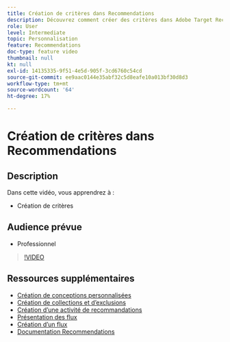 ```yaml
---
title: Création de critères dans Recommendations
description: Découvrez comment créer des critères dans Adobe Target Recommendations
role: User
level: Intermediate
topic: Personnalisation
feature: Recommendations
doc-type: feature video
thumbnail: null
kt: null
exl-id: 14135335-9f51-4e5d-905f-3cd6760c54cd
source-git-commit: ee9aac0144e35abf32c5d8eafe10a013bf30d8d3
workflow-type: tm+mt
source-wordcount: '64'
ht-degree: 17%

---
```


# Création de critères dans Recommendations

## Description

Dans cette vidéo, vous apprendrez à :

* Création de critères

## Audience prévue

* Professionnel

>[!VIDEO](https://video.tv.adobe.com/v/27694?quality=12)

## Ressources supplémentaires

* [Création de conceptions personnalisées](create-custom-designs.md)
* [Création de collections et d’exclusions](create-collections-and-exclusions.md)
* [Création d’une activité de recommandations](create-a-recommendations-activity.md)
* [Présentation des flux](understanding-feeds.md)
* [Création d’un flux](create-a-feed.md)
* [Documentation Recommendations](https://docs.adobe.com/content/help/en/target/using/recommendations/recommendations.html)
